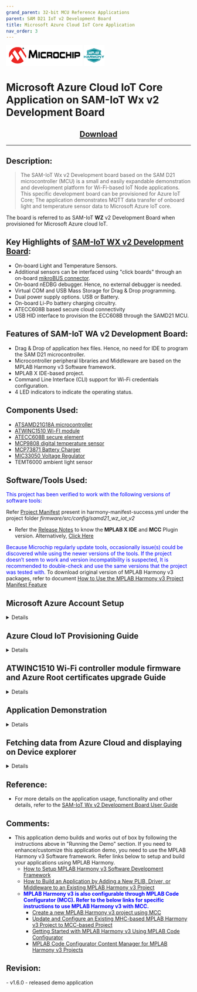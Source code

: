 ```yaml
---
grand_parent: 32-bit MCU Reference Applications
parent: SAM D21 IoT v2 Development Board
title: Microsoft Azure Cloud IoT Core Application
nav_order: 3
---  
```


<img src = "images/microchip_logo.png">
<img src = "images/microchip_mplab_harmony_logo_small.png">


# Microsoft Azure Cloud IoT Core Application on SAM-IoT Wx v2 Development Board
<h2 align="center"> <a href="https://github.com/Microchip-MPLAB-Harmony/reference_apps/releases/latest/download/samiot2_azure_cloud_core.zip" > Download </a> </h2>

-----

<h2> Description: </h2>

> The SAM-IoT Wx v2 Development board based on the SAM D21 microcontroller (MCU) is a small and easily expandable demonstration and development platform for Wi-Fi-based IoT Node applications. This specific development board can be provisioned for Azure IoT Core; The application demonstrates MQTT data transfer of onboard light and temperature sensor data to Microsoft Azure IoT core.  

The board is referred to as SAM-IoT **WZ** v2 Development Board when provisioned for Microsoft Azure cloud IoT.

## Key Highlights of [SAM-IoT WX v2 Development Board](https://www.microchip.com/en-us/development-tool/EV62V87A):

* On-board Light and Temperature Sensors.
* Additional sensors can be interfaced using "click boards" through an on-board [mikroBUS connector](https://www.mikroe.com/click).
* On-board nEDBG debugger. Hence, no external debugger is needed.
* Virtual COM and USB Mass Storage for Drag & Drop programming.
* Dual power supply options. USB or Battery.
* On-board Li-Po battery charging circuitry.
* ATECC608B based secure cloud connectivity
* USB HID interface to provision the ECC608B through the SAMD21 MCU.

<h2> Features of SAM-IoT WA v2 Development Board: </h2>

* Drag & Drop of application hex files. Hence, no need for IDE to program the SAM D21 microcontroller.
* Microcontroller peripheral libraries and Middleware are based on the MPLAB Harmony v3 Software framework.
* MPLAB X IDE-based project.
* Command Line Interface (CLI) support for Wi-Fi credentials configuration.
* 4 LED indicators to indicate the operating status.

<h2> Components Used: </h2>  

- [ATSAMD21G18A microcontroller](https://www.microchip.com/wwwproducts/en/ATsamd21g18)
- [ATWINC1510 Wi-FI module](https://www.microchip.com/wwwproducts/en/ATwinc1500)
- [ATECC608B secure element](https://www.microchip.com/wwwproducts/en/ATECC608B)
- [MCP9808 digital temperature sensor](https://www.microchip.com/en-us/product/MCP9808)
- [MCP73871 Battery Charger](https://ww1.microchip.com/downloads/en/DeviceDoc/MCP73871-Data-Sheet-20002090E.pdf)
- [MIC33050 Voltage Regulator](https://www.microchip.com/wwwproducts/en/MIC33050)
- TEMT6000 ambient light sensor

<h2> Software/Tools Used: </h2>  

<span style="color:blue"> This project has been verified to work with the following versions of software tools:</span>  

Refer [Project Manifest](./firmware/src/config/samd21_wz_iot_v2/harmony-manifest-success.yml) present in harmony-manifest-success.yml under the project folder *firmware/src/config/samd21_wz_iot_v2*  
- Refer the [Release Notes](../../../release_notes.md#development-tools) to know the **MPLAB X IDE** and **MCC** Plugin version. Alternatively, [Click Here](https://github.com/Microchip-MPLAB-Harmony/reference_apps/blob/master/release_notes.md#development-tools)  

<span style="color:blue"> Because Microchip regularly update tools, occasionally issue(s) could be discovered while using the newer versions of the tools. If the project doesn’t seem to work and version incompatibility is suspected, It is recommended to double-check and use the same versions that the project was tested with. </span> To download original version of MPLAB Harmony v3 packages, refer to document [How to Use the MPLAB Harmony v3 Project Manifest Feature](https://ww1.microchip.com/downloads/en/DeviceDoc/How-to-Use-the-MPLAB-Harmony-v3-Project-Manifest-Feature-DS90003305.pdf)

## <a id="azure_demo_account_setup"> </a>
## Microsoft Azure Account Setup
<details>
  <summary> Details
</summary>
  In order to run the Azure demo an Azure account is required. This document describes the steps required to obtain and configure an Azure account for the demo.

  [Azure](https://azure.microsoft.com/en-in/solutions/iot/) provides computing services for a fee. Some are offered for free on a trial or small-scale basis. By signing up for your own Azure account, you are establishing an account to gain access to a wide range of computing services.

### Create your own Azure account

1. Create Azure account
    Go to [Azure Portal](https://portal.azure.com/) and follow instructions to create your own Azure account. If you already have an azure account, enter the credentials and log in.

2. Click **Create a resource** in the azure portal.
   If prompted for Create a Free account, Start Free account by clicking on Start Free. Once the account creation is complete, it starts over with above step. Select Create a resource again and continue with next steps.

3. Click **Internet of Things** and from that select **IoT Hub**

4. The new window prompts to select the subscription, Resource Group, Region and IoT Hub Name.
  - Select the Subscription as Free Trial.
  - In the resource group, click Create new and enter any name of your choice.
  - In the Region, Select any region of your choice.
  - In the IoT Hub Name, enter a unique name to identify the Hub.

5. Click **Review + create** after entering all the details.

6. It will take you to the **Review + create** Tab, click **Create** to create an IoT Hub

7. It will start the IoT hub deployment process and it will take a while to create the IoT hub.

8. Click Go to resource and it will take you to the IoT Hub **overview** page.

9. Note down only your IoT Hub Hostname(exclude .azure-devices.net) and Subscription ID as highlighted below. The Hostname should be same as one created in Step 4.4

10. Save the credentials to **azure_credentials.yaml** file in **"~/.trustplatform/azure_credentials.yaml"** folder.
**Note: ~** Indicates Windows home directory is /user/username

</details>  

## <a id="Azure_Cloud_IoT_Provisioning_Guide"> </a>
## Azure Cloud IoT Provisioning Guide
<details>
  <summary> Details
</summary>  

<span style="color:red"> **If this is the first time you are building/running this version of the demo, you must complete this step before proceeding further. Otherwise, you may skip this step.** </span>

1. Install [TPDSv2](https://www.microchip.com/en-us/product/SW-TPDSV2#Software)(Trust Platform Design Suite version 2)

2. Launch Trust Platform Design Suite v2 from windows search bar, a window launches as shown below  
	<img src = "images/tpds1.png">  

3. Select "Trust Platform Design Suite" in **webviews** and Click on **Usecases**  
	<img src = "images/tpds2.png">  

4. In **Select Security Solution**, Under **Use Cases** select **Azure IoT Authentication**  
	<img src = "images/tpds3.png">  

5. Scroll Down and in **Available solution by provisioning flow** select **Azure IoT Authentication** under **TrustFLEX**  
	<img src = "images/tpds4.png">  

6. A Usecase gets launched. click on **Azure Connect-IoT Auth-TFLEX** from the **Usescases**  
	<img src = "images/tpds5.png">  

7. Azure Cloud Connect – IoT Authentication page launches as shown below  
	<img src = "images/tpds6.png">

8. Scroll down and select SAM-IoT Wx v2 Development board if not selected  
	<img src = "images/tpds12.png">

9. Connect SAM-IoT Wx v2 Development Board to PC running Trust Platform Design Suite  

10. Ensure MPLAB X Path is set in File -> Preference under System Settings in TPDS. This helps to program the provisioner kit firmware to the SAM-IoT Wx v2 Development Board  

11. Scroll down to transaction diagram  
	<img src = "images/tpds7.png">

12. Click on Icon **1** and wait till a green right mark appears.  
	<img src = "images/tpds8.png">

13. Sequentially Click on Icon **2**, **3** and **4**  
	<img src = "images/tpds9.png">  

14. Note the output in the output window on the right side  

</details>  

## <a id="WINC_Firmware_upgrade"> </a>
## ATWINC1510 Wi-Fi controller module firmware and Azure Root certificates upgrade Guide
<details>
  <summary> Details
</summary>   

<span style="color:red"> **If the SAM-IoT Wx v2 development board is glowing RED LED (Indicates ATWINC1510 Wi-Fi controller module firmware is not up to date), follow the below steps to upgrade the ATWINC1510 firmware. Otherwise(if it glows <font color="green"> GREEN </font>), you may skip this step.** </span>

1. Click on **C Source Folder** in TPDS transcation diagram  
   <img src = "images/tpds13.png">

2. In windows explorer, Applcation folder gets open
   <img src = "images/tpds14_1.png">

3. Click on **utilities** folder

4. Click on **winc_provisioner.bat**, It automatically downloads the ATWINC1510 firmware package and runs the necessary commands using the command prompt.
   <img src = "images/tpds15.png">
   <img src = "images/tpds16.png">

5. Select the communication (COM) port identified for "SAM-IoT Wx v2" development board from the drop down list and click OK
	<img src = "images/tpds17.png">

6. Wait till verify passed message comes up, as shown below, and then click on enter to close the command prompt; if it fails, reconnect the board and try again.
   <img src = "images/firmware_upg1.png">

</details>   


<h2> Application Demonstration </h2>  

<details>
  <summary> Details
</summary> 
The following sections describes the steps to run the application.

<h3> 1. How to setup the SAM-IoT WZ v2 Development Board </h3>
- Connect the SAM-IoT WZ v2 Development board to the host PC's USB port to power-up the board.  

  <img src = "images/hardware_setup.png">  

- Alternatively, the board can be powered using a Li-Po battery. The board must be connected through a USB port to perform a firmware upgrade or Wi-Fi configuration.  

- Once connected to a PC, a mass storage drive icon by the name **CURIOSITY** will appear.

  <img src = "images/curiosity.png">  

- Drag and Drop the hex file present in the **samiot2_azure_cloud_core\hex** folder or use MPLAB X IDE to Program. Check section **Firmware upgrade and Wi-Fi configuration process** below for more detail

- Configure the Wi-Fi Credentials using **Wi-Fi configuration through CLI** method explained Below

<h3> 2. Firmware upgrade and Wi-Fi configuration process </h3>  

<h4> Firmware upgrade through TPDS and MPLAB X IDE </h4> 	

- Click on **MPLAB X Project**. A project opens in MPLAB X IDE. Build and program the firmware  
	
	<img src = "images/tpds18_1.png">  
		
<h4> Firmware upgrade through Drag & Drop </h4>  
	
- Download the latest version of the hex file from the [hex folder](./hex).
	
	<img src = "images/firmware_upg.png">  

- Drag & Drop the downloaded .hex file onto the CURIOSITY drive.  	

- This will automatically program the microcontroller with the provided .hex file. There is no need to open the MPLAB X IDE to program the .hex file.  
		
<h4> Firmware upgrade through MPLAB X IDE </h4>
- Most developers usually follow this method to program the .hex file from the MPLAB X IDE environment.
		
<h4> Wi-Fi configuration through CLI </h4>
	
- Open a terminal application on the host PC for the virtual COM port of the connected SAM-IoT WA v2 Development board, with 9600-8-None-1 settings.  
	
- Just enter the below command to set the Wi-Fi credentials.<br>
	
	***`wifi < SSID >,< PASSWORD >,< SECURITY TYPE >`***  
	example : ***`wifi microchip,microchip@123,2`***  

<h3> 3. Running the demo application </h3>

 - If the Wi-Fi network is active, then the SAM-IoT WZ v2 Development board establishes connectivity with the Wi-Fi network, sets the Blue LED, securely connects to the Azure IoT cloud, and sets the Green LED.

 - After a successful connection, the SAM-IoT WZ v2 Development board pushes the real-time light and temperature sensors data to the Azure IoT cloud page and toggles the Yellow LED. If not, Red LED glows, indicating ERROR.  
</details>  


##  Fetching data from Azure Cloud and displaying on Device explorer
<details>
  <summary> Details
</summary>

1. Download and install [Device Explorer](https://github.com/Azure/azure-iot-sdks/releases/tag/2016-11-17/SetupDeviceExplorer.msi) application

2. Run Device Explorer from windows search bar

3. From the [Azure Portal](https://portal.azure.com/): click on your IoT Hub > Shared access polices > iothubowner > connection string-primary key > Copy to clipboard

4. Paste copied connection string-primary key to IoT Hub Connection String tab on device explorer.

5. Then click on Update
    <img src = "images/de.png">

6. Click on **Data** Tab and press **Monitor** button  
    <img src = "images/de_2.png">

7.  The real-time light and temperature sensors data from the Azure IoT cloud is fetched and displayed as shown below
    <img src = "images/de_3.png">

</details>  


<h2> Reference: </h2>  

- For more details on the application usage, functionality and other details, refer to the [SAM-IoT Wx v2 Development Board User Guide](https://github.com/Microchip-MPLAB-Harmony/reference_apps/releases/latest/download/SAM_IoT_Wx_v2_Development_Board_User_Guide.pdf)

<h2> Comments:	</h2>  

- This application demo builds and works out of box by following the instructions above in "Running the Demo" section. If you need to enhance/customize this application demo, you need to use the MPLAB Harmony v3 Software framework. Refer links below to setup and build your applications using MPLAB Harmony.
	- [How to Setup MPLAB Harmony v3 Software Development Framework](https://ww1.microchip.com/downloads/en/DeviceDoc/How_to_Setup_MPLAB_%20Harmony_v3_Software_Development_Framework_DS90003232C.pdf)
	- [How to Build an Application by Adding a New PLIB, Driver, or Middleware to an Existing MPLAB Harmony v3 Project](http://ww1.microchip.com/downloads/en/DeviceDoc/How_to_Build_Application_Adding_PLIB_%20Driver_or_Middleware%20_to_MPLAB_Harmony_v3Project_DS90003253A.pdf)  
	- <span style="color:blue"> **MPLAB Harmony v3 is also configurable through MPLAB Code Configurator (MCC). Refer to the below links for specific instructions to use MPLAB Harmony v3 with MCC.**</span>
		- [Create a new MPLAB Harmony v3 project using MCC](https://microchipdeveloper.com/harmony3:getting-started-training-module-using-mcc)
		- [Update and Configure an Existing MHC-based MPLAB Harmony v3 Project to MCC-based Project](https://microchipdeveloper.com/harmony3:update-and-configure-existing-mhc-proj-to-mcc-proj)
		- [Getting Started with MPLAB Harmony v3 Using MPLAB Code Configurator](https://www.youtube.com/watch?v=KdhltTWaDp0)
		- [MPLAB Code Configurator Content Manager for MPLAB Harmony v3 Projects](https://www.youtube.com/watch?v=PRewTzrI3iE)

<h2> Revision: </h2>
- v1.6.0 - released demo application		




